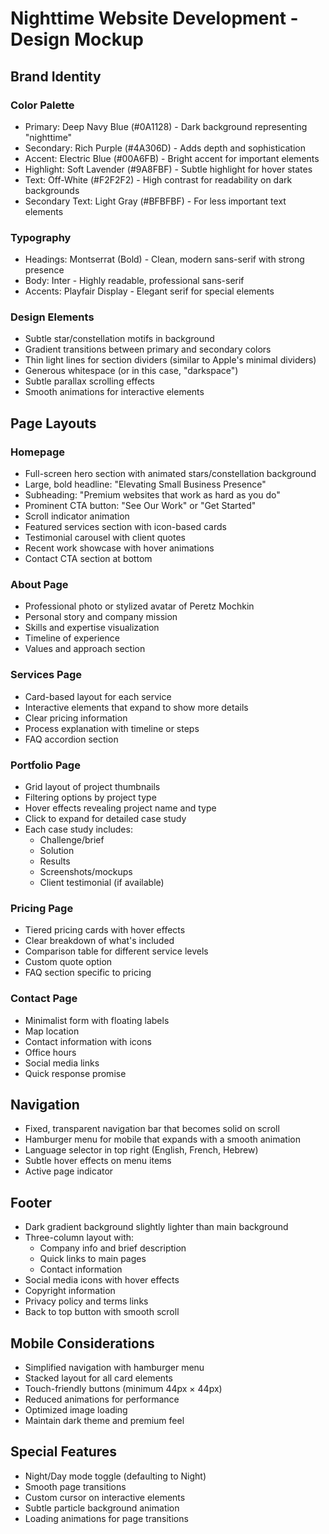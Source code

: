 # Nighttime Website Development - Design Mockup

## Brand Identity

### Color Palette
- Primary: Deep Navy Blue (#0A1128) - Dark background representing "nighttime"
- Secondary: Rich Purple (#4A306D) - Adds depth and sophistication
- Accent: Electric Blue (#00A6FB) - Bright accent for important elements
- Highlight: Soft Lavender (#9A8FBF) - Subtle highlight for hover states
- Text: Off-White (#F2F2F2) - High contrast for readability on dark backgrounds
- Secondary Text: Light Gray (#BFBFBF) - For less important text elements

### Typography
- Headings: Montserrat (Bold) - Clean, modern sans-serif with strong presence
- Body: Inter - Highly readable, professional sans-serif
- Accents: Playfair Display - Elegant serif for special elements

### Design Elements
- Subtle star/constellation motifs in background
- Gradient transitions between primary and secondary colors
- Thin light lines for section dividers (similar to Apple's minimal dividers)
- Generous whitespace (or in this case, "darkspace")
- Subtle parallax scrolling effects
- Smooth animations for interactive elements

## Page Layouts

### Homepage
- Full-screen hero section with animated stars/constellation background
- Large, bold headline: "Elevating Small Business Presence"
- Subheading: "Premium websites that work as hard as you do"
- Prominent CTA button: "See Our Work" or "Get Started"
- Scroll indicator animation
- Featured services section with icon-based cards
- Testimonial carousel with client quotes
- Recent work showcase with hover animations
- Contact CTA section at bottom

### About Page
- Professional photo or stylized avatar of Peretz Mochkin
- Personal story and company mission
- Skills and expertise visualization
- Timeline of experience
- Values and approach section

### Services Page
- Card-based layout for each service
- Interactive elements that expand to show more details
- Clear pricing information
- Process explanation with timeline or steps
- FAQ accordion section

### Portfolio Page
- Grid layout of project thumbnails
- Filtering options by project type
- Hover effects revealing project name and type
- Click to expand for detailed case study
- Each case study includes:
  - Challenge/brief
  - Solution
  - Results
  - Screenshots/mockups
  - Client testimonial (if available)

### Pricing Page
- Tiered pricing cards with hover effects
- Clear breakdown of what's included
- Comparison table for different service levels
- Custom quote option
- FAQ section specific to pricing

### Contact Page
- Minimalist form with floating labels
- Map location
- Contact information with icons
- Office hours
- Social media links
- Quick response promise

## Navigation
- Fixed, transparent navigation bar that becomes solid on scroll
- Hamburger menu for mobile that expands with a smooth animation
- Language selector in top right (English, French, Hebrew)
- Subtle hover effects on menu items
- Active page indicator

## Footer
- Dark gradient background slightly lighter than main background
- Three-column layout with:
  - Company info and brief description
  - Quick links to main pages
  - Contact information
- Social media icons with hover effects
- Copyright information
- Privacy policy and terms links
- Back to top button with smooth scroll

## Mobile Considerations
- Simplified navigation with hamburger menu
- Stacked layout for all card elements
- Touch-friendly buttons (minimum 44px × 44px)
- Reduced animations for performance
- Optimized image loading
- Maintain dark theme and premium feel

## Special Features
- Night/Day mode toggle (defaulting to Night)
- Smooth page transitions
- Custom cursor on interactive elements
- Subtle particle background animation
- Loading animations for page transitions
